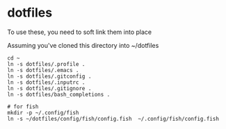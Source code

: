 # dotfiles

To use these, you need to soft link them into place

Assuming you've cloned this directory into ~/dotfiles

    cd ~
    ln -s dotfiles/.profile .
    ln -s dotfiles/.emacs .
    ln -s dotfiles/.gitconfig .
    ln -s dotfiles/.inputrc .
    ln -s dotfiles/.gitignore .
    ln -s dotfiles/bash_completions .
   
    # for fish
    mkdir -p ~/.config/fish
    ln -s ~/dotfiles/config/fish/config.fish  ~/.config/fish/config.fish
